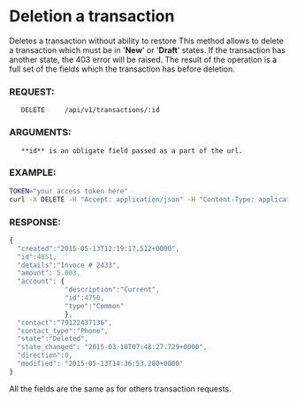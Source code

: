 # Deletion a transaction
Deletes a transaction without ability to restore
This method allows to delete a transaction which must be in '**New**' or '**Draft**' states. If the transaction has another state, the 403 error will be raised. The result of the operation is a full set of the fields which the transaction has before deletion.
### REQUEST:
       DELETE     /api/v1/transactions/:id
### ARGUMENTS:
       **id** is an obligate field passed as a part of the url.
### EXAMPLE:
```bash
TOKEN="your access token here"
curl -X DELETE -H "Accept: application/json" -H "Content-Type: application/json" -H "Authorization: Bearer $TOKEN" https://api.projectdgc.com/api/v1/transactions/4350
```
### RESPONSE:
```javascript
{
  "created":"2015-05-13T12:19:17.512+0000",
  "id":4851, 
  "details":"Invoce # 2433",
  "amount": 5.003,
  "account": { 
              "description":"Current",
              "id":4750,
              "type":"Common"
              },
  "contact":"79122437136", 
  "contact_type":"Phone",
  "state":"Deleted", 
  "state_changed": "2015-03-18T07:48:27.729+0000",
  "direction":0,
  "modified": "2015-05-13T14:36:53.280+0000"
}
```
All the fields are the same as for others transaction requests.
